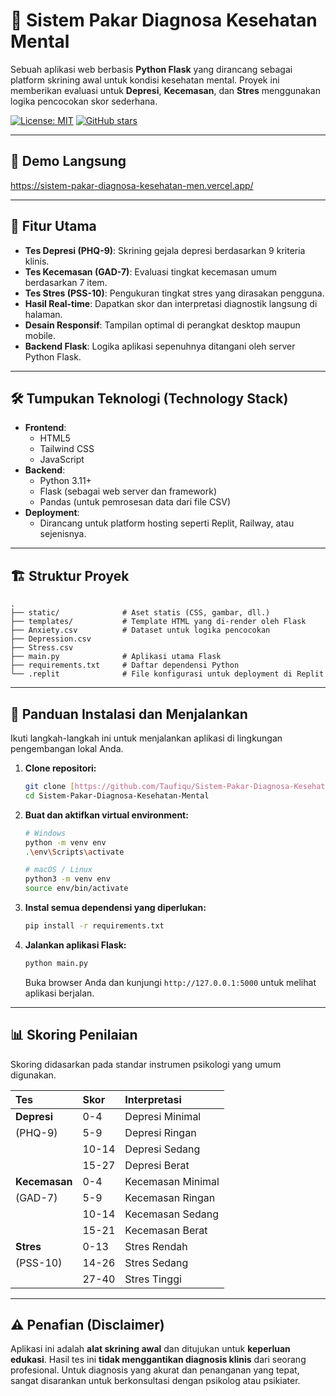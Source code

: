 # 🧠 Sistem Pakar Diagnosa Kesehatan Mental

Sebuah aplikasi web berbasis **Python Flask** yang dirancang sebagai platform skrining awal untuk kondisi kesehatan mental. Proyek ini memberikan evaluasi untuk **Depresi**, **Kecemasan**, dan **Stres** menggunakan logika pencocokan skor sederhana.

[![License: MIT](https://img.shields.io/badge/License-MIT-yellow.svg)](https://opensource.org/licenses/MIT)
[![GitHub stars](https://img.shields.io/github/stars/Taufiqu/Sistem-Pakar-Diagnosa-Kesehatan-Mental?style=social)](https://github.com/Taufiqu/Sistem-Pakar-Diagnosa-Kesehatan-Mental/stargazers)

---

## 🚀 Demo Langsung

https://sistem-pakar-diagnosa-kesehatan-men.vercel.app/

---

## 🌟 Fitur Utama

-   **Tes Depresi (PHQ-9)**: Skrining gejala depresi berdasarkan 9 kriteria klinis.
-   **Tes Kecemasan (GAD-7)**: Evaluasi tingkat kecemasan umum berdasarkan 7 item.
-   **Tes Stres (PSS-10)**: Pengukuran tingkat stres yang dirasakan pengguna.
-   **Hasil Real-time**: Dapatkan skor dan interpretasi diagnostik langsung di halaman.
-   **Desain Responsif**: Tampilan optimal di perangkat desktop maupun mobile.
-   **Backend Flask**: Logika aplikasi sepenuhnya ditangani oleh server Python Flask.

---

## 🛠️ Tumpukan Teknologi (Technology Stack)

-   **Frontend**:
    -   HTML5
    -   Tailwind CSS
    -   JavaScript
-   **Backend**:
    -   Python 3.11+
    -   Flask (sebagai web server dan framework)
    -   Pandas (untuk pemrosesan data dari file CSV)
-   **Deployment**:
    -   Dirancang untuk platform hosting seperti Replit, Railway, atau sejenisnya.

---

## 🏗️ Struktur Proyek

```
.
├── static/              # Aset statis (CSS, gambar, dll.)
├── templates/           # Template HTML yang di-render oleh Flask
├── Anxiety.csv          # Dataset untuk logika pencocokan
├── Depression.csv
├── Stress.csv
├── main.py              # Aplikasi utama Flask
├── requirements.txt     # Daftar dependensi Python
└── .replit              # File konfigurasi untuk deployment di Replit
```

---

## 🚀 Panduan Instalasi dan Menjalankan

Ikuti langkah-langkah ini untuk menjalankan aplikasi di lingkungan pengembangan lokal Anda.

1.  **Clone repositori:**
    ```bash
    git clone [https://github.com/Taufiqu/Sistem-Pakar-Diagnosa-Kesehatan-Mental.git](https://github.com/Taufiqu/Sistem-Pakar-Diagnosa-Kesehatan-Mental.git)
    cd Sistem-Pakar-Diagnosa-Kesehatan-Mental
    ```

2.  **Buat dan aktifkan virtual environment:**
    ```bash
    # Windows
    python -m venv env
    .\env\Scripts\activate

    # macOS / Linux
    python3 -m venv env
    source env/bin/activate
    ```

3.  **Instal semua dependensi yang diperlukan:**
    ```bash
    pip install -r requirements.txt
    ```

4.  **Jalankan aplikasi Flask:**
    ```bash
    python main.py
    ```
    Buka browser Anda dan kunjungi `http://127.0.0.1:5000` untuk melihat aplikasi berjalan.

---

## 📊 Skoring Penilaian

Skoring didasarkan pada standar instrumen psikologi yang umum digunakan.

| Tes         | Skor    | Interpretasi          |
| :---------- | :------ | :-------------------- |
| **Depresi** | 0-4     | Depresi Minimal       |
| (PHQ-9)     | 5-9     | Depresi Ringan        |
|             | 10-14   | Depresi Sedang        |
|             | 15-27   | Depresi Berat         |
| **Kecemasan** | 0-4     | Kecemasan Minimal     |
| (GAD-7)     | 5-9     | Kecemasan Ringan      |
|             | 10-14   | Kecemasan Sedang      |
|             | 15-21   | Kecemasan Berat       |
| **Stres** | 0-13    | Stres Rendah          |
| (PSS-10)    | 14-26   | Stres Sedang          |
|             | 27-40   | Stres Tinggi          |

---

## ⚠️ Penafian (Disclaimer)

Aplikasi ini adalah **alat skrining awal** dan ditujukan untuk **keperluan edukasi**. Hasil tes ini **tidak menggantikan diagnosis klinis** dari seorang profesional. Untuk diagnosis yang akurat dan penanganan yang tepat, sangat disarankan untuk berkonsultasi dengan psikolog atau psikiater.